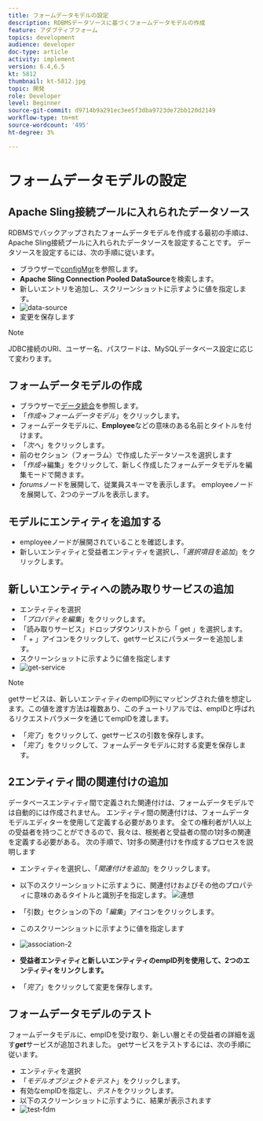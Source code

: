 ```yaml
---
title: フォームデータモデルの設定
description: RDBMSデータソースに基づくフォームデータモデルの作成
feature: アダプティブフォーム
topics: development
audience: developer
doc-type: article
activity: implement
version: 6.4,6.5
kt: 5812
thumbnail: kt-5812.jpg
topic: 開発
role: Developer
level: Beginner
source-git-commit: d9714b9a291ec3ee5f3dba9723de72bb120d2149
workflow-type: tm+mt
source-wordcount: '495'
ht-degree: 3%

---
```




# フォームデータモデルの設定

## Apache Sling接続プールに入れられたデータソース

RDBMSでバックアップされたフォームデータモデルを作成する最初の手順は、Apache Sling接続プールに入れられたデータソースを設定することです。 データソースを設定するには、次の手順に従います。

* ブラウザーで[configMgr](http://localhost:4502/system/console/configMgr)を参照します。
* **Apache Sling Connection Pooled DataSource**&#x200B;を検索します。
* 新しいエントリを追加し、スクリーンショットに示すように値を指定します。
* ![data-source](assets/data-source.png)
* 変更を保存します

>[!NOTE]
>JDBC接続のURI、ユーザー名、パスワードは、MySQLデータベース設定に応じて変わります。


## フォームデータモデルの作成

* ブラウザーで[データ統合](http://localhost:4502/aem/forms.html/content/dam/formsanddocuments-fdm)を参照します。
* 「_作成_->_フォームデータモデル_」をクリックします。
* フォームデータモデルに、**Employee**&#x200B;などの意味のある名前とタイトルを付けます。
* 「_次へ_」をクリックします。
* 前のセクション（フォーラム）で作成したデータソースを選択します
* 「_作成_->編集」をクリックして、新しく作成したフォームデータモデルを編集モードで開きます。
* _forums_&#x200B;ノードを展開して、従業員スキーマを表示します。 employeeノードを展開して、2つのテーブルを表示します。

## モデルにエンティティを追加する

* employeeノードが展開されていることを確認します。
* 新しいエンティティと受益者エンティティを選択し、「_選択項目を追加_」をクリックします。

## 新しいエンティティへの読み取りサービスの追加

* エンティティを選択
* 「_プロパティを編集_」をクリックします。
* 「読み取りサービス」ドロップダウンリストから「 get 」を選択します。
* 「 + 」アイコンをクリックして、getサービスにパラメーターを追加します。
* スクリーンショットに示すように値を指定します
* ![get-service](assets/get-service.png)
>[!NOTE]
> getサービスは、新しいエンティティのempID列にマッピングされた値を想定します。この値を渡す方法は複数あり、このチュートリアルでは、empIDと呼ばれるリクエストパラメータを通じてempIDを渡します。
* 「_完了_」をクリックして、getサービスの引数を保存します。
* 「_完了_」をクリックして、フォームデータモデルに対する変更を保存します。

## 2エンティティ間の関連付けの追加

データベースエンティティ間で定義された関連付けは、フォームデータモデルでは自動的には作成されません。 エンティティ間の関連付けは、フォームデータモデルエディターを使用して定義する必要があります。 全ての権利者が1人以上の受益者を持つことができるので、我々は、根拠者と受益者の間の1対多の関連を定義する必要がある。
次の手順で、1対多の関連付けを作成するプロセスを説明します

* エンティティを選択し、「_関連付けを追加_」をクリックします。
* 以下のスクリーンショットに示すように、関連付けおよびその他のプロパティに意味のあるタイトルと識別子を指定します。
   ![連想](assets/association-entities-1.png)

* 「引数」セクションの下の「_編集_」アイコンをクリックします。

* このスクリーンショットに示すように値を指定します
* ![association-2](assets/association-entities.png)
* **受益者エンティティと新しいエンティティのempID列を使用して、2つのエンティティをリンクします。**
* 「_完了_」をクリックして変更を保存します。

## フォームデータモデルのテスト

フォームデータモデルに、empIDを受け取り、新しい層とその受益者の詳細を返す&#x200B;**_get_**&#x200B;サービスが追加されました。 getサービスをテストするには、次の手順に従います。

* エンティティを選択
* 「_モデルオブジェクトをテスト_」をクリックします。
* 有効なempIDを指定し、_テスト_&#x200B;をクリックします。
* 以下のスクリーンショットに示すように、結果が表示されます
* ![test-fdm](assets/test-form-data-model.png)
